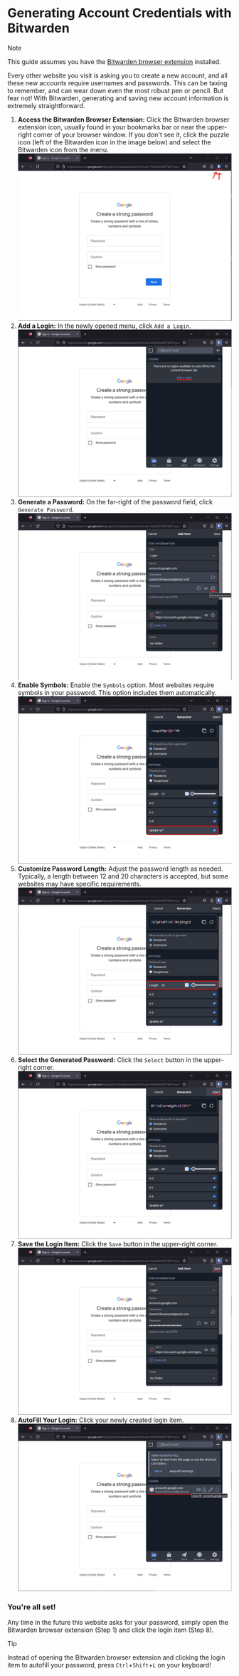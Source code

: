 # Generating Account Credentials with Bitwarden

> [!NOTE]
> This guide assumes you have
> the [Bitwarden browser extension](https://bitwarden.com/download) installed.

Every other website you visit is asking you to create a new account, and all
these new accounts require usernames and passwords. This can be taxing to
remember, and can wear down even the most
robust pen or pencil. But fear not! With Bitwarden, generating and saving new
account information is extremely straightforward.

1. **Access the Bitwarden Browser Extension:** Click the Bitwarden browser
   extension icon, usually found in your bookmarks bar or near the upper-right
   corner of your browser window. If you don't see it, click the puzzle icon
   (left of the Bitwarden icon in the image below) and select the Bitwarden icon
   from the menu. ![image](assets/icon%20location.png)
2. **Add a Login:** In the newly opened menu,
   click `Add a Login`. ![image](assets/add%20login.png)
3. **Generate a Password:** On the far-right of the password field,
   click `Generate Password`. ![image](assets/generate%20password.png)
4. **Enable Symbols:** Enable the `Symbols` option. Most websites require
   symbols in your password. This option includes them
   automatically. ![image](assets/symbols%20option%20enabled.png)
5. **Customize Password Length:** Adjust the password length as needed.
   Typically, a length between 12 and 20 characters
   is accepted, but some websites may have specific
   requirements. ![image](assets/length%20option.png)
6. **Select the Generated Password:** Click the `Select` button in the
   upper-right
   corner. ![image](assets/select%20generated%20password.png)
7. **Save the Login Item:** Click the `Save` button in the upper-right
   corner. ![image](assets/save%20item.png)
8. **AutoFill Your Login:** Click your newly created login
   item. ![image](assets/autofill%20login.png)

### You're all set!

Any time in the future this website asks for your password, simply open the
Bitwarden browser extension (Step 1) and click the login item (Step 8).

> [!TIP]
> Instead of opening the Bitwarden browser extension and clicking the login item
> to autofill your password, press `Ctrl`+`Shift`+`L` on your keyboard!